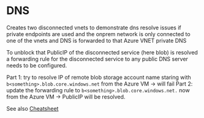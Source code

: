 # DNS

Creates two disconnected vnets to demonstrate dns resolve issues if private endpoints are used and 
the onprem network is only connected to one of the vnets and DNS is forwarded to that Azure VNET private DNS

To unblock that PublicIP of the disconnected service (here blob) is resolved a forwarding rule for the disconnected service 
to any public DNS server needs to be configured.

Part 1: try to resolve IP of remote blob storage account name staring with `b<something>.blob.core.windows.net` from the Azure VM -> will fail
Part 2: update the forwarding rule to `b<something>.blob.core.windows.net.` now from the Azure VM -> PublicIP will be resolved.

See also [Cheatsheet](.cheatsheet)